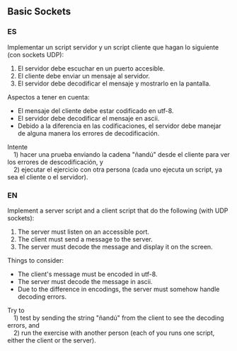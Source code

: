 ## Basic Sockets

### ES

Implementar un script servidor y un script cliente que hagan lo siguiente (con sockets UDP):

1. El servidor debe escuchar en un puerto accesible.
2. El cliente debe enviar un mensaje al servidor.
3. El servidor debe decodificar el mensaje y mostrarlo en la pantalla.

Aspectos a tener en cuenta:

- El mensaje del cliente debe estar codificado en utf-8.
- El servidor debe decodificar el mensaje en ascii.
- Debido a la diferencia en las codificaciones, el servidor debe manejar de alguna manera los errores de decodificación.

Intente<br>
&emsp;1) hacer una prueba enviando la cadena "ñandú" desde el cliente para ver los errores de descodificación, y<br>
&emsp;2) ejecutar el ejercicio con otra persona (cada uno ejecuta un script, ya sea el cliente o el servidor).

### EN

Implement a server script and a client script that do the following (with UDP sockets):

1. The server must listen on an accessible port.
2. The client must send a message to the server.
3. The server must decode the message and display it on the screen.

Things to consider:

- The client's message must be encoded in utf-8.
- The server must decode the message in ascii.
- Due to the difference in encodings, the server must somehow handle decoding errors.

Try to<br>
&emsp;1) test by sending the string "ñandú" from the client to see the decoding errors, and<br>
&emsp;2) run the exercise with another person (each of you runs one script, either the client or the server).
